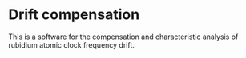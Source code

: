 # Drift compensation
This is a software for the compensation and characteristic analysis of rubidium atomic clock frequency drift.
